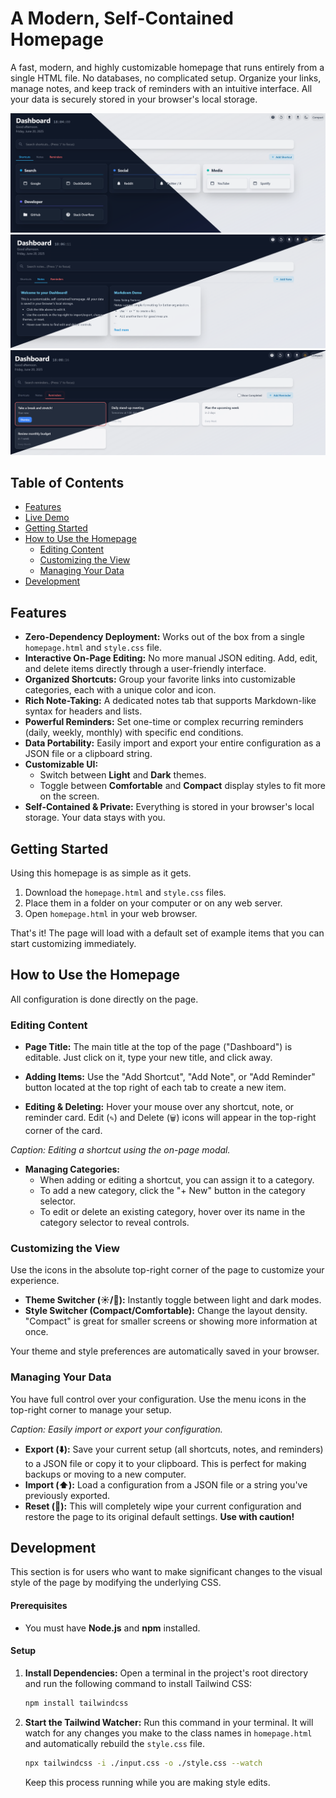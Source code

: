 # A Modern, Self-Contained Homepage

A fast, modern, and highly customizable homepage that runs entirely from a single HTML file. No databases, no complicated setup. Organize your links, manage notes, and keep track of reminders with an intuitive interface. All your data is securely stored in your browser's local storage.

![screenshot1](screenshots/screenshot1.png)
![screenshot2](screenshots/screenshot2.png)
![screenshot3](screenshots/screenshot3.png)

## Table of Contents

- [Features](#features)
- [Live Demo](#live-demo)
- [Getting Started](#getting-started)
- [How to Use the Homepage](#how-to-use-the-homepage)
  - [Editing Content](#editing-content)
  - [Customizing the View](#customizing-the-view)
  - [Managing Your Data](#managing-your-data)
- [Development](#development)

## Features

* **Zero-Dependency Deployment:** Works out of the box from a single `homepage.html` and `style.css` file.
* **Interactive On-Page Editing:** No more manual JSON editing. Add, edit, and delete items directly through a user-friendly interface.
* **Organized Shortcuts:** Group your favorite links into customizable categories, each with a unique color and icon.
* **Rich Note-Taking:** A dedicated notes tab that supports Markdown-like syntax for headers and lists.
* **Powerful Reminders:** Set one-time or complex recurring reminders (daily, weekly, monthly) with specific end conditions.
* **Data Portability:** Easily import and export your entire configuration as a JSON file or a clipboard string.
* **Customizable UI:**
    * Switch between **Light** and **Dark** themes.
    * Toggle between **Comfortable** and **Compact** display styles to fit more on the screen.
* **Self-Contained & Private:** Everything is stored in your browser's local storage. Your data stays with you.

## Getting Started

Using this homepage is as simple as it gets.

1.  Download the `homepage.html` and `style.css` files.
2.  Place them in a folder on your computer or on any web server.
3.  Open `homepage.html` in your web browser.

That's it! The page will load with a default set of example items that you can start customizing immediately.

## How to Use the Homepage

All configuration is done directly on the page.

### Editing Content

* **Page Title:** The main title at the top of the page ("Dashboard") is editable. Just click on it, type your new title, and click away.

* **Adding Items:** Use the "Add Shortcut", "Add Note", or "Add Reminder" button located at the top right of each tab to create a new item.

* **Editing & Deleting:** Hover your mouse over any shortcut, note, or reminder card. Edit (`✎`) and Delete (`🗑️`) icons will appear in the top-right corner of the card.

*Caption: Editing a shortcut using the on-page modal.*

* **Managing Categories:**
    * When adding or editing a shortcut, you can assign it to a category.
    * To add a new category, click the "+ New" button in the category selector.
    * To edit or delete an existing category, hover over its name in the category selector to reveal controls.

### Customizing the View

Use the icons in the absolute top-right corner of the page to customize your experience.

* **Theme Switcher (☀️/🌙):** Instantly toggle between light and dark modes.
* **Style Switcher (Compact/Comfortable):** Change the layout density. "Compact" is great for smaller screens or showing more information at once.

Your theme and style preferences are automatically saved in your browser.

### Managing Your Data

You have full control over your configuration. Use the menu icons in the top-right corner to manage your setup.

*Caption: Easily import or export your configuration.*

* **Export (⬇️):** Save your current setup (all shortcuts, notes, and reminders) to a JSON file or copy it to your clipboard. This is perfect for making backups or moving to a new computer.
* **Import (⬆️):** Load a configuration from a JSON file or a string you've previously exported.
* **Reset (🔄):** This will completely wipe your current configuration and restore the page to its original default settings. **Use with caution!**

## Development

This section is for users who want to make significant changes to the visual style of the page by modifying the underlying CSS.

#### Prerequisites

* You must have **Node.js** and **npm** installed.

#### Setup

1.  **Install Dependencies:**
    Open a terminal in the project's root directory and run the following command to install Tailwind CSS:
    ```bash
    npm install tailwindcss
    ```

2.  **Start the Tailwind Watcher:**
    Run this command in your terminal. It will watch for any changes you make to the class names in `homepage.html` and automatically rebuild the `style.css` file.
    ```bash
    npx tailwindcss -i ./input.css -o ./style.css --watch
    ```
    Keep this process running while you are making style edits.